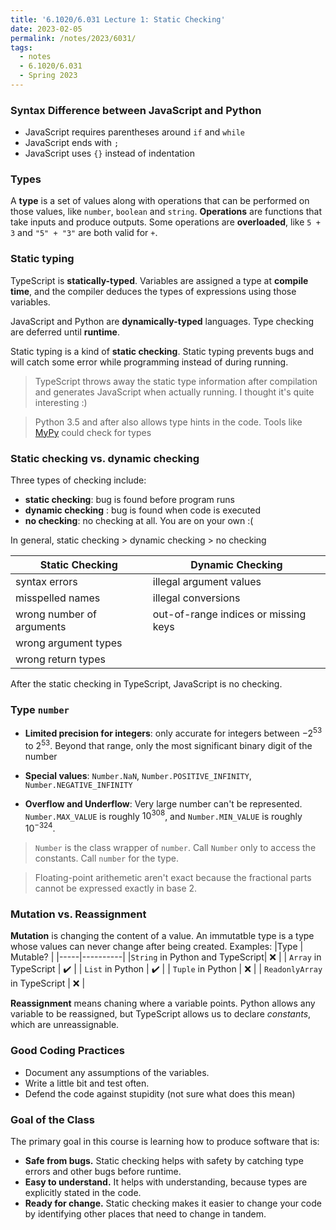 ```yaml
---
title: '6.1020/6.031 Lecture 1: Static Checking'
date: 2023-02-05
permalink: /notes/2023/6031/
tags:
  - notes
  - 6.1020/6.031
  - Spring 2023
---
```


### Syntax Difference between JavaScript and Python

- JavaScript requires parentheses around `if` and `while`
- JavaScript ends with `;`
- JavaScript uses `{}` instead of indentation

### Types

A **type** is a set of values along with operations that can be performed on those values, like `number`, `boolean` and `string`.
**Operations** are functions that take inputs and produce outputs.
Some operations are **overloaded**, like `5 + 3` and `"5" + "3"` are both valid for `+`.

### Static typing

TypeScript is **statically-typed**. Variables are assigned a type at **compile time**, and the compiler deduces the types of expressions using those variables.

JavaScript and Python are **dynamically-typed** languages. Type checking are deferred until **runtime**.

Static typing is a kind of **static checking**. Static typing prevents bugs and will catch some error while programming instead of during running.

> TypeScript throws away the static type information after compilation and generates JavaScript when actually running. I thought it's quite interesting :)

> Python 3.5 and after also allows type hints in the code. Tools like [MyPy](https://mypy-lang.org/) could check for types

### Static checking vs. dynamic checking

Three types of checking include:

- **static checking**: bug is found before program runs
- **dynamic checking** : bug is found when code is executed
- **no checking**: no checking at all. You are on your own :(

In general, static checking > dynamic checking > no checking

| Static Checking | Dynamic Checking |
|-----------------|------------------|
| syntax errors | illegal argument values |
| misspelled names | illegal conversions |
| wrong number of arguments | out-of-range indices or missing keys |
| wrong argument types | |
| wrong return types | |

After the static checking in TypeScript, JavaScript is no checking.

### Type `number`

- **Limited precision for integers**: only accurate for integers between $-2^{53}$ to $2^{53}$. Beyond that range, only the most significant binary digit of the number

- **Special values**: `Number.NaN`, `Number.POSITIVE_INFINITY`, `Number.NEGATIVE_INFINITY`

- **Overflow and Underflow**: Very large number can't be represented. `Number.MAX_VALUE` is roughly $10^{308}$, and `Number.MIN_VALUE` is roughly $10^{-324}$.

> `Number` is the class wrapper of `number`. Call `Number` only to access the constants. Call `number` for the type.

> Floating-point arithemetic aren't exact because the fractional parts cannot be expressed exactly in base 2.

### Mutation vs. Reassignment

**Mutation** is changing the content of a value. An immutatble type is a type whose values can never change after being created.
Examples:
|Type | Mutable? |
|-----|----------|
|`String` in Python and TypeScript| :x: |
| `Array` in TypeScript | :heavy_check_mark: |
| `List` in Python | :heavy_check_mark: |
| `Tuple` in Python | :x: |
| `ReadonlyArray` in TypeScript | :x: |

**Reassignment** means chaning where a variable points. Python allows any variable to be reassigned, but TypeScript allows us to declare *constants*, which are unreassignable.

### Good Coding Practices

- Document any assumptions of the variables.
- Write a little bit and test often.
- Defend the code against stupidity (not sure what does this mean)

### Goal of the Class

The primary goal in this course is learning how to produce software that is:

- **Safe from bugs.** Static checking helps with safety by catching type errors and other bugs before runtime.
- **Easy to understand.** It helps with understanding, because types are explicitly stated in the code.
- **Ready for change.** Static checking makes it easier to change your code by identifying other places that need to change in tandem.